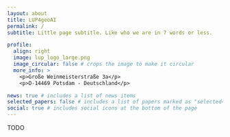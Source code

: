 ```yaml
---
layout: about
title: LUP4geoAI
permalink: /
subtitle: Little page subtitle. Like who we are in 7 words or less.

profile:
  align: right
  image: lup_logo_large.png
  image_circular: false # crops the image to make it circular
  more_info: >
    <p>Große Weinmeisterstraße 3a</p>
    <p>D-14469 Potsdam - Deutschland</p>

news: true # includes a list of news items
selected_papers: false # includes a list of papers marked as "selected={true}"
social: true # includes social icons at the bottom of the page
---
```


TODO
